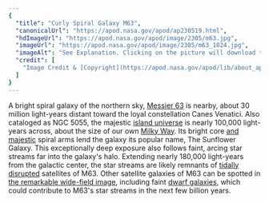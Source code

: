 ```yaml
---
{
  "title": "Curly Spiral Galaxy M63",
  "canonicalUrl": "https://apod.nasa.gov/apod/ap230519.html",
  "hdImageUrl": "https://apod.nasa.gov/apod/image/2305/m63.jpg",
  "imageUrl": "https://apod.nasa.gov/apod/image/2305/m63_1024.jpg",
  "imageAlt": "See Explanation. Clicking on the picture will download the highest resolution version available.",
  "credit": [
    "Image Credit & [Copyright](https://apod.nasa.gov/apod/lib/about_apod.html#srapply): [Sophie Paulin](https://www.instagram.com/lyaphine/), [Jens Unger](https://www.astrobin.com/users/jazz.yoki/), [Jakob Sahner](https://www.astrobin.com/users/jkbsahner/)"
  ]
}
---
```


A bright spiral galaxy of the northern sky, [Messier 63](http://messier.seds.org/m/m063.html) is nearby, about 30 million light-years distant toward the loyal constellation Canes Venatici. Also cataloged as NGC 5055, the majestic [island universe](https://apod.nasa.gov/apod/ap100109.html) is nearly 100,000 light-years across, about the size of our own [Milky Way](https://apod.nasa.gov/apod/ap080104.html). Its bright core [and majestic](https://www.spacetelescope.org/images/potw1536a/) spiral arms lend the galaxy its popular name, The Sunflower Galaxy. This exceptionally deep exposure also follows faint, arcing star streams far into the galaxy's halo. Extending nearly 180,000 light-years from the galactic center, the star streams are likely remnants of [tidally disrupted](https://www.cosmotography.com/images/galaxy_cannibalism.html) satellites of M63. Other satellite galaxies of M63 can be spotted in [the remarkable wide-field image](https://www.astrobin.com/xeei1h/F/), including faint [dwarf galaxies](https://arxiv.org/abs/2011.04984), which could contribute to M63's star streams in the next few billion years.
